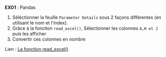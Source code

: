 **EXO1** : Pandas <br>
1. Séléctionner la feuille `Parameter Details` sous 2 façons différentes (en utilisant le nom et l'index).
2. Grâce à la fonction `read_excel()`, Sélectionner les colonnes `A,H et J` puis les afficher
3.  Convertir ces colonnes en nombre

Lien : [La fonction read_excel()](https://pandas.pydata.org/pandas-docs/stable/reference/api/pandas.read_excel.html)